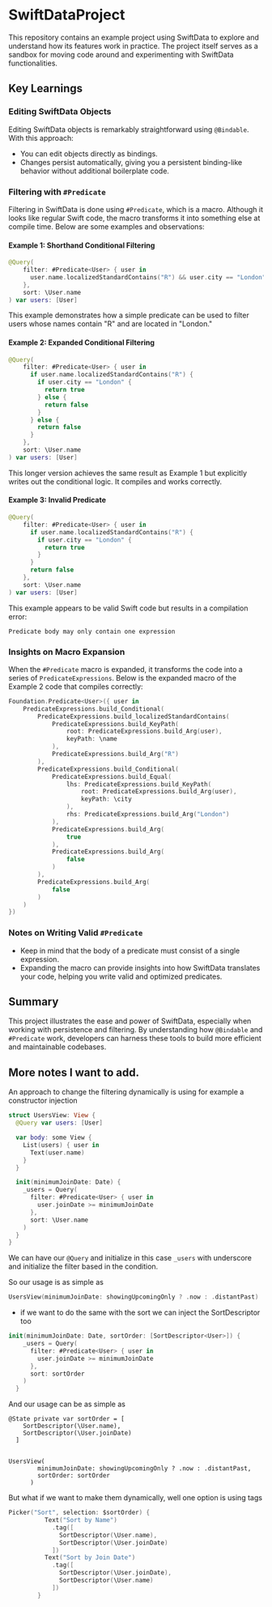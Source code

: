 # SwiftDataProject

This repository contains an example project using SwiftData to explore and understand how its features work in practice. The project itself serves as a sandbox for moving code around and experimenting with SwiftData functionalities.

## Key Learnings

### Editing SwiftData Objects

Editing SwiftData objects is remarkably straightforward using `@Bindable`. With this approach:

- You can edit objects directly as bindings.
- Changes persist automatically, giving you a persistent binding-like behavior without additional boilerplate code.

### Filtering with `#Predicate`

Filtering in SwiftData is done using `#Predicate`, which is a macro. Although it looks like regular Swift code, the macro transforms it into something else at compile time. Below are some examples and observations:

#### Example 1: Shorthand Conditional Filtering

```swift
@Query(
    filter: #Predicate<User> { user in
      user.name.localizedStandardContains("R") && user.city == "London"
    },
    sort: \User.name
) var users: [User]
```

This example demonstrates how a simple predicate can be used to filter users whose names contain "R" and are located in "London."

#### Example 2: Expanded Conditional Filtering

```swift
@Query(
    filter: #Predicate<User> { user in
      if user.name.localizedStandardContains("R") {
        if user.city == "London" {
          return true
        } else {
          return false
        }
      } else {
        return false
      }
    },
    sort: \User.name
) var users: [User]
```

This longer version achieves the same result as Example 1 but explicitly writes out the conditional logic. It compiles and works correctly.

#### Example 3: Invalid Predicate

```swift
@Query(
    filter: #Predicate<User> { user in
      if user.name.localizedStandardContains("R") {
        if user.city == "London" {
          return true
        }
      }
      return false
    },
    sort: \User.name
) var users: [User]
```

This example appears to be valid Swift code but results in a compilation error:

```
Predicate body may only contain one expression
```

### Insights on Macro Expansion

When the `#Predicate` macro is expanded, it transforms the code into a series of `PredicateExpressions`. Below is the expanded macro of the Example 2 code that compiles correctly:

```swift
Foundation.Predicate<User>({ user in
    PredicateExpressions.build_Conditional(
        PredicateExpressions.build_localizedStandardContains(
            PredicateExpressions.build_KeyPath(
                root: PredicateExpressions.build_Arg(user),
                keyPath: \name
            ),
            PredicateExpressions.build_Arg("R")
        ),
        PredicateExpressions.build_Conditional(
            PredicateExpressions.build_Equal(
                lhs: PredicateExpressions.build_KeyPath(
                    root: PredicateExpressions.build_Arg(user),
                    keyPath: \city
                ),
                rhs: PredicateExpressions.build_Arg("London")
            ),
            PredicateExpressions.build_Arg(
                true
            ),
            PredicateExpressions.build_Arg(
                false
            )
        ),
        PredicateExpressions.build_Arg(
            false
        )
    )
})
```

### Notes on Writing Valid `#Predicate`

- Keep in mind that the body of a predicate must consist of a single expression.
- Expanding the macro can provide insights into how SwiftData translates your code, helping you write valid and optimized predicates.

## Summary

This project illustrates the ease and power of SwiftData, especially when working with persistence and filtering. By understanding how `@Bindable` and `#Predicate` work, developers can harness these tools to build more efficient and maintainable codebases.

## More notes I want to add.

An approach to change the filtering dynamically is using for example a constructor injection

```swift
struct UsersView: View {
  @Query var users: [User]

  var body: some View {
    List(users) { user in
      Text(user.name)
    }
  }

  init(minimumJoinDate: Date) {
    _users = Query(
      filter: #Predicate<User> { user in
        user.joinDate >= minimumJoinDate
      },
      sort: \User.name
    )
  }
}
```

We can have our `@Query` and initialize in this case `_users` with underscore and initialize the filter based in the condition.

So our usage is as simple as
```swift
UsersView(minimumJoinDate: showingUpcomingOnly ? .now : .distantPast)
```

- if we want to do the same with the sort we can inject the SortDescriptor too
```swift
init(minimumJoinDate: Date, sortOrder: [SortDescriptor<User>]) {
    _users = Query(
      filter: #Predicate<User> { user in
        user.joinDate >= minimumJoinDate
      },
      sort: sortOrder
    )
  }
```

And our usage can be as simple as

```
@State private var sortOrder = [
    SortDescriptor(\User.name),
    SortDescriptor(\User.joinDate)
  ]


UsersView(
        minimumJoinDate: showingUpcomingOnly ? .now : .distantPast,
        sortOrder: sortOrder
      )
```

But what if we want to make them dynamically, well one option is using tags

```swift
Picker("Sort", selection: $sortOrder) {
          Text("Sort by Name")
            .tag([
              SortDescriptor(\User.name),
              SortDescriptor(\User.joinDate)
            ])
          Text("Sort by Join Date")
            .tag([
              SortDescriptor(\User.joinDate),
              SortDescriptor(\User.name)
            ])
        }
```